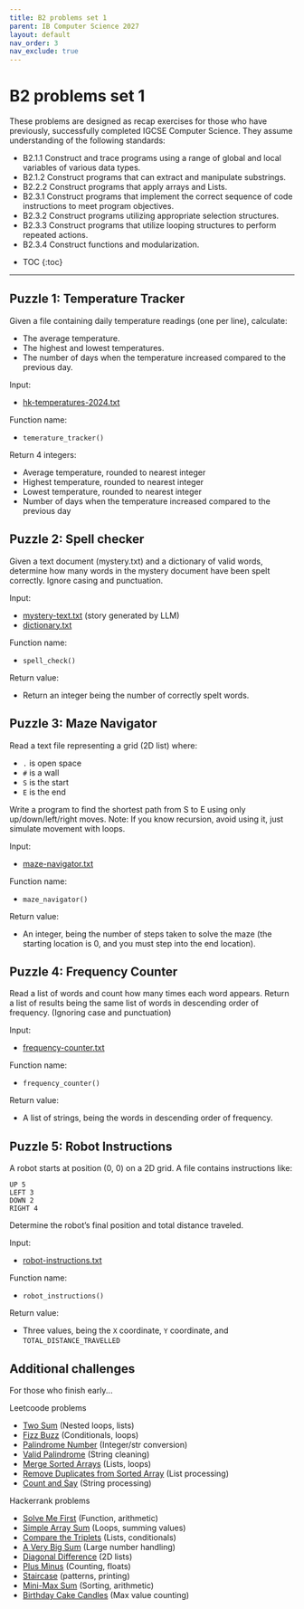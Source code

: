 ```yaml
---
title: B2 problems set 1
parent: IB Computer Science 2027
layout: default
nav_order: 3
nav_exclude: true
---
```


# B2 problems set 1

These problems are designed as recap exercises for those who have previously, successfully completed IGCSE Computer Science. They assume understanding of the following standards:

* B2.1.1 Construct and trace programs using a range of global and local variables of various data types.
* B2.1.2 Construct programs that can extract and manipulate substrings.
* B2.2.2 Construct programs that apply arrays and Lists.
* B2.3.1 Construct programs that implement the correct sequence of code instructions to meet program objectives.
* B2.3.2 Construct programs utilizing appropriate selection structures.
* B2.3.3 Construct programs that utilize looping structures to perform repeated actions.
* B2.3.4 Construct functions and modularization.

- TOC
{:toc} 

---

## Puzzle 1: Temperature Tracker

Given a file containing daily temperature readings (one per line), calculate:

* The average temperature.
* The highest and lowest temperatures.
* The number of days when the temperature increased compared to the previous day.

Input: 
* [hk-temperatures-2024.txt](hk-temperatures-2024.txt)

Function name:
* `temerature_tracker()`

Return 4 integers:
* Average temperature, rounded to nearest integer
* Highest temperature, rounded to nearest integer
* Lowest temperature, rounded to nearest integer
* Number of days when the temperature increased compared to the previous day

## Puzzle 2: Spell checker

Given a text document (mystery.txt) and a dictionary of valid words, determine how many words in the mystery document have been spelt correctly. Ignore casing and punctuation. 

Input:
* [mystery-text.txt](mystery-text.txt) (story generated by LLM)
* [dictionary.txt](dictionary.txt)

Function name:
* `spell_check()`

Return value:
* Return an integer being the number of correctly spelt words.


## Puzzle 3: Maze Navigator

Read a text file representing a grid (2D list) where:

* `.` is open space
* `#` is a wall
* `S` is the start
* `E` is the end

Write a program to find the shortest path from S to E using only up/down/left/right moves. Note: If you know recursion, avoid using it, just simulate movement with loops.

Input:
* [maze-navigator.txt](maze-navigator.txt)

Function name:
* `maze_navigator()`

Return value:
* An integer, being the number of steps taken to solve the maze (the starting location is 0, and you must step into the end location).

## Puzzle 4: Frequency Counter

Read a list of words and count how many times each word appears. Return a list of results being the same list of words in descending order of frequency. (Ignoring case and punctuation)

Input:
* [frequency-counter.txt](frequency-counter.txt)

Function name:
* `frequency_counter()`

Return value:
* A list of strings, being the words in descending order of frequency.

## Puzzle 5: Robot Instructions

A robot starts at position (0, 0) on a 2D grid. A file contains instructions like:

```
UP 5
LEFT 3
DOWN 2
RIGHT 4
```

Determine the robot’s final position and total distance traveled.

Input:
* [robot-instructions.txt](instructions.txt)

Function name: 
* `robot_instructions()`

Return value:
* Three values, being the `X` coordinate, `Y` coordinate, and `TOTAL_DISTANCE_TRAVELLED`

## Additional challenges

For those who finish early...

Leetcoode problems

* [Two Sum](https://leetcode.com/problems/two-sum/description/) (Nested loops, lists)
* [Fizz Buzz](https://leetcode.com/problems/fizz-buzz/description/) (Conditionals, loops)
* [Palindrome Number](https://leetcode.com/problems/palindrome-number/description/) (Integer/str conversion)
* [Valid Palindrome](https://leetcode.com/problems/valid-palindrome/description/) (String cleaning)
* [Merge Sorted Arrays](https://leetcode.com/problems/merge-sorted-array/description/) (Lists, loops)
* [Remove Duplicates from Sorted Array](https://leetcode.com/problems/remove-duplicates-from-sorted-array/description/) (List processing)
* [Count and Say](https://leetcode.com/problems/count-and-say/description/) (String processing)

Hackerrank problems

* [Solve Me First](https://www.hackerrank.com/challenges/solve-me-first/problem) (Function, arithmetic)
* [Simple Array Sum](https://www.hackerrank.com/challenges/simple-array-sum/problem) (Loops, summing values)
* [Compare the Triplets](https://www.hackerrank.com/challenges/compare-the-triplets/problem) (Lists, conditionals)
* [A Very Big Sum](https://www.hackerrank.com/challenges/a-very-big-sum/problem) (Large number handling)
* [Diagonal Difference](https://www.hackerrank.com/challenges/diagonal-difference/problem) (2D lists)
* [Plus Minus](https://www.hackerrank.com/challenges/plus-minus/problem) (Counting, floats)
* [Staircase](https://www.hackerrank.com/challenges/staircase/problem) (patterns, printing)
* [Mini-Max Sum](https://www.hackerrank.com/challenges/mini-max-sum/problem) (Sorting, arithmetic)
* [Birthday Cake Candles](https://www.hackerrank.com/challenges/birthday-cake-candles/problem) (Max value counting)

